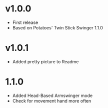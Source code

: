 # v1.0.0

- First release
- Based on Potatoes' Twin Stick Swinger 1.1.0

# v1.0.1

- Added pretty picture to Readme

# 1.1.0

- Added Head-Based Armswinger mode
- Check for movement hand more often

